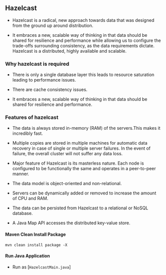 ## Hazelcast

* Hazelcast is a radical, new approach towards data that was designed from the ground up around distribution. 

* It embraces a new, scalable way of thinking in that data should be shared for resilience and performance while allowing us to configure the trade-offs surrounding consistency, as the data requirements dictate. Hazelcast is a distributed, highly available and scalable.

### Why hazelcast is required

* There is only a single database layer this leads to resource saturation leading to performance issues.

* There are cache consistency issues.

* It embraces a new, scalable way of thinking in that data should be shared for resilience and performance.

### Features of hazelcast

* The data is always stored in-memory (RAM) of the servers.This makes it incredibly fast.

* Multiple copies are stored in multiple machines for automatic data recovery in case of single or multiple server failures. In the event of failure, the overall cluster will not suffer any data loss.

* Major feature of Hazelcast is its masterless nature. Each node is configured to be functionally the same and operates in a peer-to-peer manner.

* The data model is object-oriented and non-relational.

* Servers can be dynamically added or removed to increase the amount of CPU and RAM.

* The data can be persisted from Hazelcast to a relational or NoSQL database.

* A Java Map API accesses the distributed key-value store.

#### Maven Clean Install Package

`mvn clean install package -X`

#### Run Java Application

* Run as [`HazelcastMain.java`]
